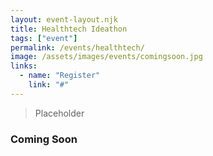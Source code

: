 ```yaml
---
layout: event-layout.njk
title: Healthtech Ideathon
tags: ["event"]
permalink: /events/healthtech/
image: /assets/images/events/comingsoon.jpg
links:
  - name: "Register"
    link: "#"
---
```


> Placeholder


### Coming Soon
